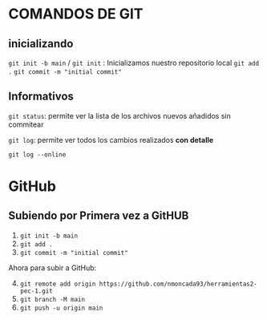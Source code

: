 # COMANDOS DE GIT

## inicializando

`git init -b main` / `git init` : Inicializamos nuestro repositorio local
`git add .`
`git commit -m "initial commit"`


## Informativos

`git status`: permite ver la lista de los archivos nuevos añadidos sin commitear

`git log`: permite ver todos los cambios realizados **con detalle**

`git log --online`

# GitHub
## Subiendo por Primera vez a GitHUB
1. `git init -b main`
2. `git add .`
3. `git commit -m "initial commit"`
   
Ahora para subir a GitHub:

4. `git remote add origin https://github.com/nmoncada93/herramientas2-pec-1.git`
5. `git branch -M main`
6. `git push -u origin main`
